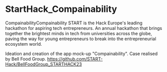 # StartHack_Compainability

CompainabilityCompainability
START is the Hack Europe's leading hackathon for aspiring tech entrepreneurs. 
An annual hackathon that brings together the brightest minds in tech from universities across the globe, paving the way for young entrepreneurs to break into the entrepreneurial ecosystem world.

Ideation and creation of the app mock-up "Compainability".
Case realised by Bell Food Group.
https://github.com/START-Hack/BellFoodGroup_STARTHACK23
